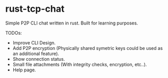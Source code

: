 # rust-tcp-chat
Simple P2P CLI chat written in rust. Built for learning purposes.

TODOs:
- Improve CLI Design.
- Add P2P encryption (Physically shared symetric keys could be used as an additional feature).
- Show connection status.
- Small file attachments (With integrity checks, encryption, etc..).
- Help page.
